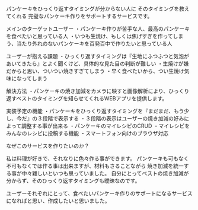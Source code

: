 パンケーキをひっくり返すタイミングが分からない人に
そのタイミングを教えてくれる
完璧なパンケーキ作りをサポートするサービスです。


メインのターゲットユーザー
・パンケーキ作りが苦手な人、最高のパンケーキを食べたいと思っている人
・いつも生焼け、もしくは焦げすぎを作ってしまう、当たり外れのないパンケーキを百発百中で作りたいと思っている人


ユーザーが抱える課題
・ひっくり返すタイミングは『生地にふつふつと気泡があいてきたら』とよく聞くけど、具体的な見た目の判断が難しい
・生焼けが嫌だからと思い、ついつい焼きすぎてしまう
・早く食べたいから、つい生焼け気味になってしまう


解決方法
・パンケーキの焼き加減をカメラに映すと画像解析により、ひっくり返すベストのタイミングを知らせてくれるWEBアプリを提供します。


実装予定の機能
・パンケーキをひっくり返すタイミングを『まだまだ、もう少し、今だ』の３段階で表示する
・３段階の表示はユーザーの焼き加減の好みによって調整する事が出来る
・パンケーキのマイレシピのCRUD
・マイレシピをみんなのレシピに投稿する機能
・スマートフォン向けのブラウザ対応


なぜこのサービスを作りたいのか？

私は料理が好きで、それなりに色々作る事ができます。
パンケーキも可もなく不可もなくでは作る事は出来ますが、材料もさることながら
焼き加減を統一する事が中々難しいといつも思っていました。
自分にとってベストの焼き加減が分からず、そのひっくり返すタイミングも曖昧なのです。

ユーザーそれぞれにとって、食べたいパンケーキ作りのサポートになるサービスになればと思い、作成したいと思いました。